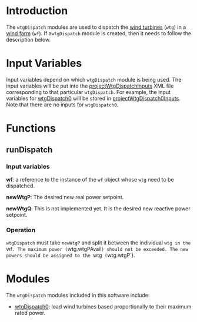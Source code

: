 # Introduction
The `wtgDispatch` modules are used to dispatch the [wind turbines](WindTurbine-Class) (`wtg`) in a [wind farm](Windfarm-Class) (`wf`). If a`wtgDispatch` module is created, then it needs to follow the description below. 

# Input Variables
Input variables depend on which `wtgDispatch` module is being used. The input variables will be put into the [projectWtgDispatchInputs](Model-Resources-Setup-projectWtgDispatchInputs) XML file corresponding to that particular `wtgDispatch`. For example, the input variables for [wtgDispatch0](/acep-uaf/MiGRIDS/blob/master/MiGRIDS/Model/Controls/wtgDispatch0.py) will be stored in [projectWtgDispatch0Inputs](/acep-uaf/MiGRIDS/blob/master/MiGRIDS/Model/Resources/Setup/projectWtgDispatch0Inputs.xml). Note that there are no inputs for `wtgDispatch0`. 

# Functions
## runDispatch
### Input variables
**wf**: a reference to the instance of the `wf` object whose `wtg` need to be dispatched. 

**newWtgP**: The desired new real power setpoint. 

**newWtgQ**: This is not implemented yet. It is the desired new reactive power setpoint. 

### Operation
`wtgDispatch` must take `newWtgP` and split it between the individual `wtg in the `wf`. The maximum power (`wtg.wtgPAvail`) should not be exceeded. The new powers should be assigned to the `wtg` (`wtg.wtgP`). 

# Modules
The `wtgDispatch` modules included in this software include: 
* [wtgDispatch0](Model-Controls-wtgDispatch0): load wind turbines based proportionally to their maximum rated power. 
